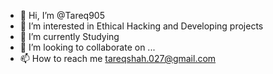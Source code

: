 - 👋 Hi, I’m @Tareq905
- 👀 I’m interested in Ethical Hacking and Developing projects
- 🌱 I’m currently Studying
- 💞️ I’m looking to collaborate on ...
- 📫 How to reach me tareqshah.027@gmail.com

<!---
Tareq905/Tareq905 is a ✨ special ✨ repository because its `README.md` (this file) appears on your GitHub profile.
You can click the Preview link to take a look at your changes.
--->
